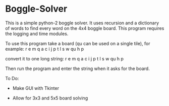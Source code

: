 # Boggle-Solver
This is a simple python-2 boggle solver. It uses recursion and a dictionary of words to find every word on the 4x4 boggle board.
This program requires the logging and time modules.

To use this program take a board (qu can be used on a single tile), for example:
r e m q
a c i j
p t l s
w qu h p

convert it to one long string:
r e m q a c i j p t l s w qu h p

Then run the program and enter the string when it asks for the board.

To Do:

 - Make GUI with Tkinter

 - Allow for 3x3 and 5x5 board solving

